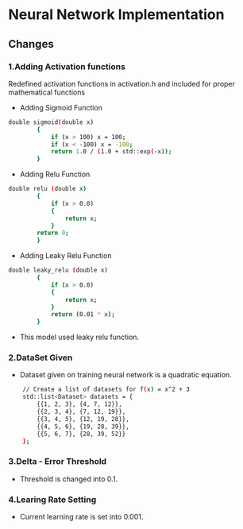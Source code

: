 # Neural Network Implementation

## Changes

### 1.Adding Activation functions

Redefined activation functions in activation.h and included <cmath> for proper mathematical functions

- Adding Sigmoid Function

```bash
double sigmoid(double x)
		{
    		if (x > 100) x = 100;
    		if (x < -100) x = -100;
    		return 1.0 / (1.0 + std::exp(-x));
		}
```

- Adding Relu Function

```bash
double relu (double x)
		{
			if (x > 0.0)
			{
				return x;
			}
		return 0;
		}
```

- Adding Leaky Relu Function

```bash
double leaky_relu (double x)
		{
			if (x > 0.0)
			{
				return x;
			}
			return (0.01 * x);
		}
```

- This model used leaky relu function.

### 2.DataSet Given

- Dataset given on training neural network is a quadratic equation.

```bash
    // Create a list of datasets for f(x) = x^2 + 3
    std::list<Dataset> datasets = {
        {{1, 2, 3}, {4, 7, 12}},
        {{2, 3, 4}, {7, 12, 19}},
        {{3, 4, 5}, {12, 19, 28}},
        {{4, 5, 6}, {19, 28, 39}},
        {{5, 6, 7}, {28, 39, 52}}
    };
```

### 3.Delta - Error Threshold

- Threshold is changed into 0.1.

### 4.Learing Rate Setting

- Current learning rate is set into 0.001.
